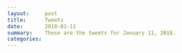 ```yaml
---
layout:     post
title:      Tweets
date:       2018-01-11
summary:    These are the tweets for January 11, 2018.
categories:
---
```


